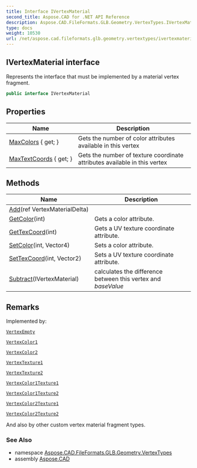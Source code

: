 ```yaml
---
title: Interface IVertexMaterial
second_title: Aspose.CAD for .NET API Reference
description: Aspose.CAD.FileFormats.GLB.Geometry.VertexTypes.IVertexMaterial interface. Represents the interface that must be implemented by a material vertex fragment
type: docs
weight: 10530
url: /net/aspose.cad.fileformats.glb.geometry.vertextypes/ivertexmaterial/
---
```

## IVertexMaterial interface

Represents the interface that must be implemented by a material vertex fragment.

```csharp
public interface IVertexMaterial
```

## Properties

| Name | Description |
| --- | --- |
| [MaxColors](../../aspose.cad.fileformats.glb.geometry.vertextypes/ivertexmaterial/maxcolors/) { get; } | Gets the number of color attributes available in this vertex |
| [MaxTextCoords](../../aspose.cad.fileformats.glb.geometry.vertextypes/ivertexmaterial/maxtextcoords/) { get; } | Gets the number of texture coordinate attributes available in this vertex |

## Methods

| Name | Description |
| --- | --- |
| [Add](../../aspose.cad.fileformats.glb.geometry.vertextypes/ivertexmaterial/add/)(ref VertexMaterialDelta) |  |
| [GetColor](../../aspose.cad.fileformats.glb.geometry.vertextypes/ivertexmaterial/getcolor/)(int) | Gets a color attribute. |
| [GetTexCoord](../../aspose.cad.fileformats.glb.geometry.vertextypes/ivertexmaterial/gettexcoord/)(int) | Gets a UV texture coordinate attribute. |
| [SetColor](../../aspose.cad.fileformats.glb.geometry.vertextypes/ivertexmaterial/setcolor/)(int, Vector4) | Sets a color attribute. |
| [SetTexCoord](../../aspose.cad.fileformats.glb.geometry.vertextypes/ivertexmaterial/settexcoord/)(int, Vector2) | Sets a UV texture coordinate attribute. |
| [Subtract](../../aspose.cad.fileformats.glb.geometry.vertextypes/ivertexmaterial/subtract/)(IVertexMaterial) | calculates the difference between this vertex and *baseValue* |

## Remarks

Implemented by:

[`VertexEmpty`](../vertexempty/)

[`VertexColor1`](../vertexcolor1/)

[`VertexColor2`](../vertexcolor2/)

[`VertexTexture1`](../vertextexture1/)

[`VertexTexture2`](../vertextexture2/)

[`VertexColor1Texture1`](../vertexcolor1texture1/)

[`VertexColor1Texture2`](../vertexcolor1texture2/)

[`VertexColor2Texture1`](../vertexcolor2texture1/)

[`VertexColor2Texture2`](../vertexcolor2texture2/)

And also by other custom vertex material fragment types.

### See Also

* namespace [Aspose.CAD.FileFormats.GLB.Geometry.VertexTypes](../../aspose.cad.fileformats.glb.geometry.vertextypes/)
* assembly [Aspose.CAD](../../)


